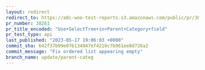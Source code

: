 ```yaml
---
layout: redirect
redirect_to: https://a8c-woo-test-reports.s3.amazonaws.com/public/pr/38261/api/index.html
pr_number: 38261
pr_title_encoded: "Use+SelectTree+in+Parent+Category+field"
pr_test_type: api
last_published: "2023-05-17 19:06:03 +0000"
commit_sha: 642f37b99e07b134947ef4210c7b961ee8d726a2
commit_message: "Fix ordered list appearing empty"
branch_name: update/parent-categ
---
```


